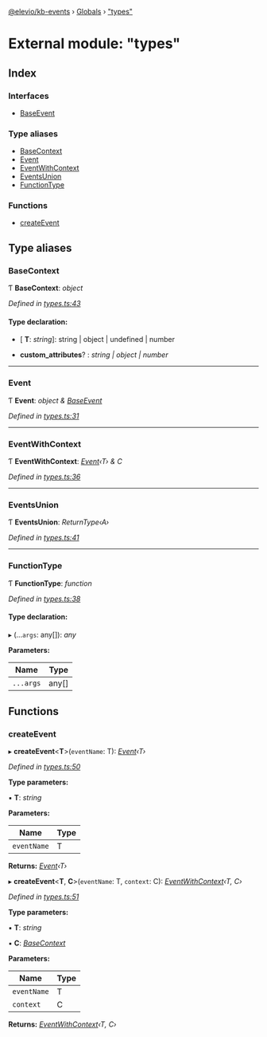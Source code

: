 [@elevio/kb-events](../README.md) › [Globals](../globals.md) › ["types"](_types_.md)

# External module: "types"

## Index

### Interfaces

* [BaseEvent](../interfaces/_types_.baseevent.md)

### Type aliases

* [BaseContext](_types_.md#basecontext)
* [Event](_types_.md#event)
* [EventWithContext](_types_.md#eventwithcontext)
* [EventsUnion](_types_.md#eventsunion)
* [FunctionType](_types_.md#functiontype)

### Functions

* [createEvent](_types_.md#createevent)

## Type aliases

###  BaseContext

Ƭ **BaseContext**: *object*

*Defined in [types.ts:43](https://github.com/elevio/kb-events/blob/77e5091/src/types.ts#L43)*

#### Type declaration:

* \[ **T**: *string*\]: string | object | undefined | number

* **custom_attributes**? : *string | object | number*

___

###  Event

Ƭ **Event**: *object & [BaseEvent](../interfaces/_types_.baseevent.md)*

*Defined in [types.ts:31](https://github.com/elevio/kb-events/blob/77e5091/src/types.ts#L31)*

___

###  EventWithContext

Ƭ **EventWithContext**: *[Event](_types_.md#event)‹T› & C*

*Defined in [types.ts:36](https://github.com/elevio/kb-events/blob/77e5091/src/types.ts#L36)*

___

###  EventsUnion

Ƭ **EventsUnion**: *ReturnType‹A›*

*Defined in [types.ts:41](https://github.com/elevio/kb-events/blob/77e5091/src/types.ts#L41)*

___

###  FunctionType

Ƭ **FunctionType**: *function*

*Defined in [types.ts:38](https://github.com/elevio/kb-events/blob/77e5091/src/types.ts#L38)*

#### Type declaration:

▸ (...`args`: any[]): *any*

**Parameters:**

Name | Type |
------ | ------ |
`...args` | any[] |

## Functions

###  createEvent

▸ **createEvent**<**T**>(`eventName`: T): *[Event](_types_.md#event)‹T›*

*Defined in [types.ts:50](https://github.com/elevio/kb-events/blob/77e5091/src/types.ts#L50)*

**Type parameters:**

▪ **T**: *string*

**Parameters:**

Name | Type |
------ | ------ |
`eventName` | T |

**Returns:** *[Event](_types_.md#event)‹T›*

▸ **createEvent**<**T**, **C**>(`eventName`: T, `context`: C): *[EventWithContext](_types_.md#eventwithcontext)‹T, C›*

*Defined in [types.ts:51](https://github.com/elevio/kb-events/blob/77e5091/src/types.ts#L51)*

**Type parameters:**

▪ **T**: *string*

▪ **C**: *[BaseContext](_types_.md#basecontext)*

**Parameters:**

Name | Type |
------ | ------ |
`eventName` | T |
`context` | C |

**Returns:** *[EventWithContext](_types_.md#eventwithcontext)‹T, C›*

